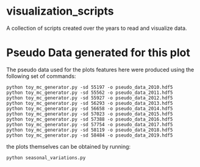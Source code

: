 # visualization_scripts
A collection of scripts created over the years to read and visualize data.


# Pseudo Data generated for this plot

The pseudo data used for the plots features here were produced using the following set of commands:

```
python toy_mc_generator.py -sd 55197 -o pseudo_data_2010.hdf5
python toy_mc_generator.py -sd 55562 -o pseudo_data_2011.hdf5
python toy_mc_generator.py -sd 55927 -o pseudo_data_2012.hdf5
python toy_mc_generator.py -sd 56293 -o pseudo_data_2013.hdf5
python toy_mc_generator.py -sd 56658 -o pseudo_data_2014.hdf5
python toy_mc_generator.py -sd 57023 -o pseudo_data_2015.hdf5
python toy_mc_generator.py -sd 57388 -o pseudo_data_2016.hdf5
python toy_mc_generator.py -sd 57754 -o pseudo_data_2017.hdf5
python toy_mc_generator.py -sd 58119 -o pseudo_data_2018.hdf5
python toy_mc_generator.py -sd 58484 -o pseudo_data_2019.hdf5
```

the plots themselves can be obtained by running:

```
python seasonal_variations.py
```